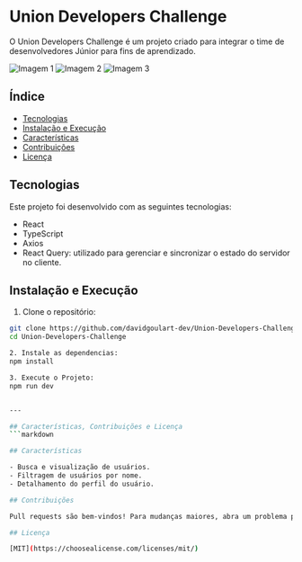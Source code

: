 # Union Developers Challenge

O Union Developers Challenge é um projeto criado para integrar o time de desenvolvedores Júnior para fins de aprendizado.

![Imagem 1](https://imgur.com/a/Gaxyxmv.jpg)
![Imagem 2](https://imgur.com/a/fwBACDH.jpg)
![Imagem 3](https://imgur.com/a/Z5KjWUL.jpg)

## Índice

- [Tecnologias](#tecnologias)
- [Instalação e Execução](#instalação-e-execução)
- [Características](#características)
- [Contribuições](#contribuições)
- [Licença](#licença)

## Tecnologias

Este projeto foi desenvolvido com as seguintes tecnologias:

- React
- TypeScript
- Axios
- React Query: utilizado para gerenciar e sincronizar o estado do servidor no cliente.

## Instalação e Execução

1. Clone o repositório:

```bash
git clone https://github.com/davidgoulart-dev/Union-Developers-Challenge.git
cd Union-Developers-Challenge

2. Instale as dependencias:
npm install

3. Execute o Projeto:
npm run dev


---

## Características, Contribuições e Licença
```markdown

## Características

- Busca e visualização de usuários.
- Filtragem de usuários por nome.
- Detalhamento do perfil do usuário.

## Contribuições

Pull requests são bem-vindos! Para mudanças maiores, abra um problema primeiro para discutir o que você gostaria de mudar. Certifique-se de testar suas mudanças antes de enviar.

## Licença

[MIT](https://choosealicense.com/licenses/mit/)
